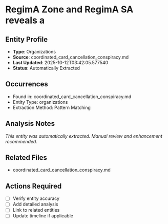 # RegimA Zone and RegimA SA reveals a

## Entity Profile
- **Type**: Organizations
- **Source**: coordinated_card_cancellation_conspiracy.md
- **Last Updated**: 2025-10-12T03:42:05.577540
- **Status**: Automatically Extracted

## Occurrences
- Found in: coordinated_card_cancellation_conspiracy.md
- Entity Type: organizations
- Extraction Method: Pattern Matching

## Analysis Notes
*This entity was automatically extracted. Manual review and enhancement recommended.*

## Related Files
- coordinated_card_cancellation_conspiracy.md

## Actions Required
- [ ] Verify entity accuracy
- [ ] Add detailed analysis
- [ ] Link to related entities
- [ ] Update timeline if applicable
